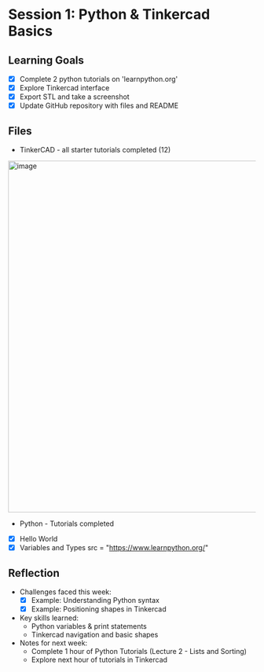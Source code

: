 # Session 1: Python & Tinkercad Basics

## Learning Goals
- [x] Complete 2 python tutorials on 'learnpython.org'
- [x] Explore Tinkercad interface
- [x] Export STL and take a screenshot
- [x] Update GitHub repository with files and README

## Files
- TinkerCAD - all starter tutorials completed (12)
<img width="1458" height="716" alt="image" src="https://github.com/user-attachments/assets/9362c6c9-23b7-4d9e-923c-5270ec058d0b" />

- Python - 
Tutorials completed
- [x] Hello World
- [x] Variables and Types
src = "https://www.learnpython.org/"
## Reflection
- Challenges faced this week:
  - [x] Example: Understanding Python syntax
  - [x] Example: Positioning shapes in Tinkercad
- Key skills learned:
  - Python variables & print statements
  - Tinkercad navigation and basic shapes
- Notes for next week:
  - Complete 1 hour of Python Tutorials (Lecture 2 - Lists and Sorting)
  - Explore next hour of tutorials in Tinkercad
